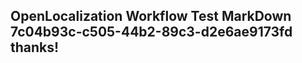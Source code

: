 <properties
ms.topic="hero-topic"
ms.test1="hero-topic"
ms.test2="test"/>

## OpenLocalization Workflow Test MarkDown 7c04b93c-c505-44b2-89c3-d2e6ae9173fd thanks!
